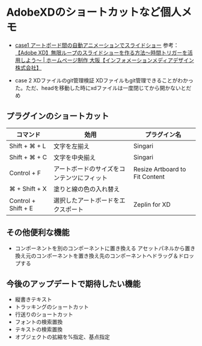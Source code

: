 # AdobeXDのショートカットなど個人メモ

- [case1 アートボード間の自動アニメーションでスライドショー](https://xd.adobe.com/view/d5e54a66-916c-41ad-b793-e75060619b04-80b6/?fullscreen)
参考：[【Adobe XD】無限ループのスライドショーを作る方法～時間トリガーを活用しよう～ \| ホームページ制作 大阪【インフォメーションメディアデザイン株式会社】](https://www.imd-net.com/column/39223/)

- case 2 XDファイルのgit管理検証
	XDファイルもgit管理できることがわかった。ただ、headを移動した時にxdファイルは一度閉じてから開かないとだめ

## プラグインのショートカット

|コマンド|効用|プラグイン名|
|--------|----|------------|
|Shift + ⌘ + L|文字を左揃え|Singari|
|Shift + ⌘ + C|文字を中央揃え|Singari|
|Control + F|アートボードのサイズをコンテンツにフィット|Resize Artboard to Fit Content|
|⌘ + Shift + X|塗りと線の色の入れ替え|
|Control + Shift + E|選択したアートボードをエクスポート|Zeplin for XD|

## その他便利な機能

- コンポーネントを別のコンポーネントに置き換える
	アセットパネルから置き換え元のコンポーネントを置き換え先のコンポーネントへドラッグ＆ドロップする

## 今後のアップデートで期待したい機能

- 縦書きテキスト
- トラッキングのショートカット
- 行送りのショートカット
- フォントの検索置換
- テキストの検索置換
- オブジェクトの拡縮を%指定、基点指定
